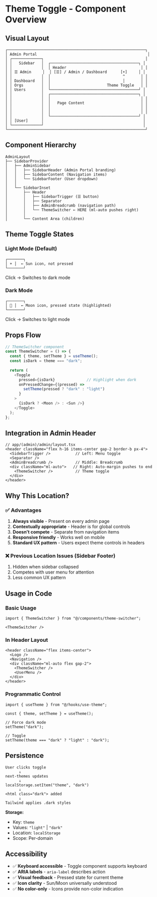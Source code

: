 # Theme Toggle - Component Overview

## Visual Layout

```
┌─────────────────────────────────────────────────────────────┐
│ Admin Portal                                                 │
│ ┌─────────────┐                                             │
│ │   Sidebar   │  ┌───────────────────────────────────────┐ │
│ │             │  │ Header                                 │ │
│ │ ☰ Admin     │  │ [☰] / Admin / Dashboard      [☀️]     │ │
│ │             │  │                                ^       │ │
│ │ Dashboard   │  │                                │       │ │
│ │ Orgs        │  │                         Theme Toggle   │ │
│ │ Users       │  └───────────────────────────────────────┘ │
│ │             │  ┌───────────────────────────────────────┐ │
│ │             │  │                                        │ │
│ │             │  │   Page Content                         │ │
│ │             │  │                                        │ │
│ │             │  │                                        │ │
│ │             │  └───────────────────────────────────────┘ │
│ │ [User]      │                                            │
│ └─────────────┘                                            │
└─────────────────────────────────────────────────────────────┘
```

## Component Hierarchy

```
AdminLayout
├── SidebarProvider
│   ├── AdminSidebar
│   │   ├── SidebarHeader (Admin Portal branding)
│   │   ├── SidebarContent (Navigation items)
│   │   └── SidebarFooter (User dropdown)
│   │
│   └── SidebarInset
│       ├── Header
│       │   ├── SidebarTrigger (☰ button)
│       │   ├── Separator
│       │   ├── AdminBreadcrumb (navigation path)
│       │   └── ThemeSwitcher ← HERE (ml-auto pushes right)
│       │
│       └── Content Area (children)
```

## Theme Toggle States

### Light Mode (Default)
```
┌───────┐
│ ☀️ │  ← Sun icon, not pressed
└───────┘
```
Click → Switches to dark mode

### Dark Mode
```
┌───────┐
│ 🌙 │  ← Moon icon, pressed state (highlighted)
└───────┘
```
Click → Switches to light mode

## Props Flow

```typescript
// ThemeSwitcher component
const ThemeSwitcher = () => {
  const { theme, setTheme } = useTheme();
  const isDark = theme === "dark";
  
  return (
    <Toggle
      pressed={isDark}              // Highlight when dark
      onPressedChange={(pressed) => 
        setTheme(pressed ? "dark" : "light")
      }
    >
      {isDark ? <Moon /> : <Sun />}
    </Toggle>
  );
};
```

## Integration in Admin Header

```tsx
// app/(admin)/admin/layout.tsx
<header className="flex h-16 items-center gap-2 border-b px-4">
  <SidebarTrigger />           // Left: Menu toggle
  <Separator />
  <AdminBreadcrumb />          // Middle: Breadcrumb
  <div className="ml-auto">   // Right: Auto-margin pushes to end
    <ThemeSwitcher />          // Theme toggle
  </div>
</header>
```

## Why This Location?

### ✅ Advantages
1. **Always visible** - Present on every admin page
2. **Contextually appropriate** - Header is for global controls
3. **Doesn't compete** - Separate from navigation items
4. **Responsive friendly** - Works well on mobile
5. **Standard UX pattern** - Users expect theme controls in headers

### ❌ Previous Location Issues (Sidebar Footer)
1. Hidden when sidebar collapsed
2. Competes with user menu for attention
3. Less common UX pattern

## Usage in Code

### Basic Usage
```tsx
import { ThemeSwitcher } from "@/components/theme-switcher";

<ThemeSwitcher />
```

### In Header Layout
```tsx
<header className="flex items-center">
  <Logo />
  <Navigation />
  <div className="ml-auto flex gap-2">
    <ThemeSwitcher />
    <UserMenu />
  </div>
</header>
```

### Programmatic Control
```tsx
import { useTheme } from "@/hooks/use-theme";

const { theme, setTheme } = useTheme();

// Force dark mode
setTheme("dark");

// Toggle
setTheme(theme === "dark" ? "light" : "dark");
```

## Persistence

```
User clicks toggle
      ↓
next-themes updates
      ↓
localStorage.setItem("theme", "dark")
      ↓
<html class="dark"> added
      ↓
Tailwind applies .dark styles
```

**Storage:**
- Key: `theme`
- Values: `"light"` | `"dark"`
- Location: `localStorage`
- Scope: Per-domain

## Accessibility

- ✅ **Keyboard accessible** - Toggle component supports keyboard
- ✅ **ARIA labels** - `aria-label` describes action
- ✅ **Visual feedback** - Pressed state for current theme
- ✅ **Icon clarity** - Sun/Moon universally understood
- ✅ **No color-only** - Icons provide non-color indication
